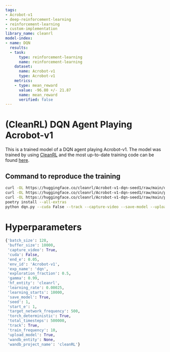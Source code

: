 ```yaml
---
tags:
- Acrobot-v1
- deep-reinforcement-learning
- reinforcement-learning
- custom-implementation
library_name: cleanrl
model-index:
- name: DQN
  results:
  - task:
      type: reinforcement-learning
      name: reinforcement-learning
    dataset:
      name: Acrobot-v1
      type: Acrobot-v1
    metrics:
    - type: mean_reward
      value: -96.80 +/- 21.87
      name: mean_reward
      verified: false
---
```


# (CleanRL) **DQN** Agent Playing **Acrobot-v1**

This is a trained model of a DQN agent playing Acrobot-v1.
The model was trained by using [CleanRL](https://github.com/vwxyzjn/cleanrl) and the most up-to-date training code can be
found [here](https://github.com/vwxyzjn/cleanrl/blob/master/cleanrl/dqn.py).

## Command to reproduce the training

```bash
curl -OL https://huggingface.co/cleanrl/Acrobot-v1-dqn-seed1/raw/main/dqn.py
curl -OL https://huggingface.co/cleanrl/Acrobot-v1-dqn-seed1/raw/main/pyproject.toml
curl -OL https://huggingface.co/cleanrl/Acrobot-v1-dqn-seed1/raw/main/poetry.lock
poetry install --all-extras
python dqn.py --cuda False --track --capture-video --save-model --upload-model --hf-entity cleanrl --env-id Acrobot-v1 --seed 1
```

# Hyperparameters
```python
{'batch_size': 128,
 'buffer_size': 10000,
 'capture_video': True,
 'cuda': False,
 'end_e': 0.05,
 'env_id': 'Acrobot-v1',
 'exp_name': 'dqn',
 'exploration_fraction': 0.5,
 'gamma': 0.99,
 'hf_entity': 'cleanrl',
 'learning_rate': 0.00025,
 'learning_starts': 10000,
 'save_model': True,
 'seed': 1,
 'start_e': 1,
 'target_network_frequency': 500,
 'torch_deterministic': True,
 'total_timesteps': 500000,
 'track': True,
 'train_frequency': 10,
 'upload_model': True,
 'wandb_entity': None,
 'wandb_project_name': 'cleanRL'}
```
    